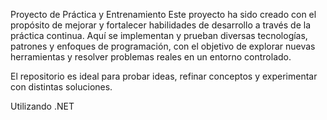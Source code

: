 Proyecto de Práctica y Entrenamiento
Este proyecto ha sido creado con el propósito de mejorar y fortalecer habilidades de desarrollo a través de la práctica continua. Aquí se implementan y prueban diversas tecnologías, patrones y enfoques de programación, con el objetivo de explorar nuevas herramientas y resolver problemas reales en un entorno controlado.

El repositorio es ideal para probar ideas, refinar conceptos y experimentar con distintas soluciones.

Utilizando .NET
